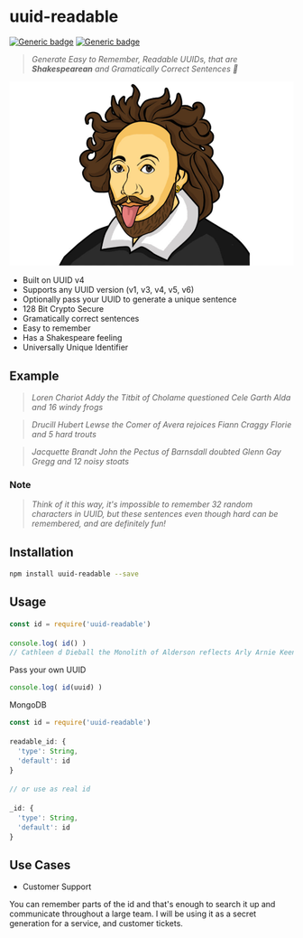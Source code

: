 # uuid-readable

[![Generic badge](https://img.shields.io/badge/build-success-brightgreen.svg)](https://shields.io/) [![Generic badge](https://img.shields.io/badge/tests-100%25-brightgreen.svg)](https://shields.io/)

> _Generate Easy to Remember, Readable UUIDs, that are **Shakespearean** and Gramatically Correct Sentences 🥳_

![Logo](/assets/logo.png)

- Built on UUID v4
- Supports any UUID version (v1, v3, v4, v5, v6)
- Optionally pass your UUID to generate a unique sentence
- 128 Bit Crypto Secure
- Gramatically correct sentences
- Easy to remember
- Has a Shakespeare feeling
- Universally Unique Identifier

## Example

> _Loren Chariot Addy the Titbit of Cholame questioned Cele Garth Alda and 16 windy frogs_

> _Drucill Hubert Lewse the Comer of Avera rejoices Fiann Craggy Florie and 5 hard trouts_

> _Jacquette Brandt John the Pectus of Barnsdall doubted Glenn Gay Gregg and 12 noisy stoats_

### Note 

> _Think of it this way, it's impossible to remember 32 random characters in UUID, but these sentences even though hard can be remembered, and are definitely fun!_

## Installation

```sh
npm install uuid-readable --save
```

## Usage

```js
const id = require('uuid-readable')

console.log( id() )
// Cathleen d Dieball the Monolith of Alderson reflects Arly Arnie Keenan and 18 large ants
```

Pass your own UUID

```js
console.log( id(uuid) )
```

MongoDB

```js
const id = require('uuid-readable')

readable_id: {
  'type': String,
  'default': id
}

// or use as real id

_id: {
  'type': String,
  'default': id
}
```

## Use Cases

- Customer Support

You can remember parts of the id and that's enough to search it up and communicate throughout a large team. I will be using it as a secret generation for a service, and customer tickets.
